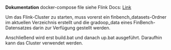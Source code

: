 **Dokumentation**
docker-compose file siehe Flink Docs:
[Link](https://nightlies.apache.org/flink/flink-docs-release-1.20/docs/deployment/resource-providers/standalone/docker/#session-mode-1)

Um das Flink-Cluster zu starten, muss vorerst ein finbench_datasets-Ordner im aktuellen Verzeichnis erstellt und die gradoop_data eines FinBench-Datensatzes darin zur Verfügung gestellt werden.

Anschließend wird erst build.bat und danach up.bat ausgeführt. Daraufhin kann das Cluster verwendet werden.